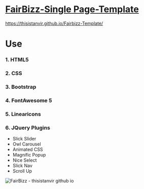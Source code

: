 # [FairBizz-Single Page-Template](https://thisistanvir.github.io/Fairbizz-Template/)
https://thisistanvir.github.io/Fairbizz-Template/

# Use
### 1. HTML5
### 2. CSS
### 3. Bootstrap
### 4. FontAwesome 5
### 5. Linearicons
### 6. JQuery Plugins
   * Slick Slider
   * Owl Carousel
   * Animated CSS
   * Magnific Popup
   * Nice Select
   * Slick Nav
   * Scroll Up
   
![FairBizz - thisistanvir github io](https://user-images.githubusercontent.com/56197895/77638347-33dff100-6f81-11ea-895a-dac6221ada0f.jpg)

